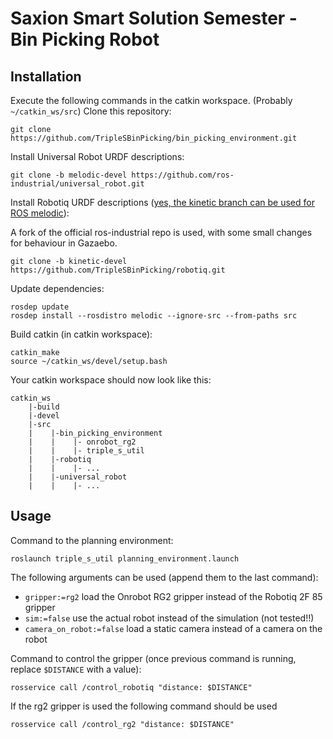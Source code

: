 # Saxion Smart Solution Semester - Bin Picking Robot

## Installation

Execute the following commands in the catkin workspace. (Probably `~/catkin_ws/src`)
Clone this repository:
```
git clone https://github.com/TripleSBinPicking/bin_picking_environment.git
```

Install Universal Robot URDF descriptions:
```
git clone -b melodic-devel https://github.com/ros-industrial/universal_robot.git
```

Install Robotiq URDF descriptions ([yes, the kinetic branch can be used for ROS melodic](https://github.com/ros-industrial/robotiq)):

A fork of the official ros-industrial repo is used, with some small changes for behaviour in Gazaebo.
```
git clone -b kinetic-devel https://github.com/TripleSBinPicking/robotiq.git
```

Update dependencies:
```
rosdep update
rosdep install --rosdistro melodic --ignore-src --from-paths src
```

Build catkin (in catkin workspace):
```
catkin_make
source ~/catkin_ws/devel/setup.bash
```

Your catkin workspace should now look like this:
```
catkin_ws
    |-build
    |-devel
    |-src
    |    |-bin_picking_environment
    |    |    |- onrobot_rg2
    |    |    |- triple_s_util
    |    |-robotiq
    |    |    |- ...
    |    |-universal_robot
    |    |    |- ...
```
## Usage

Command to the planning environment:
```
roslaunch triple_s_util planning_environment.launch
```
The following arguments can be used (append them to the last command):
 - `gripper:=rg2` load the Onrobot RG2 gripper instead of the Robotiq 2F 85 gripper
 - `sim:=false` use the actual robot instead of the simulation (not tested!!)
 - `camera_on_robot:=false` load a static camera instead of a camera on the robot

Command to control the gripper (once previous command is running, replace `$DISTANCE` with a value):
```
rosservice call /control_robotiq "distance: $DISTANCE"
```
If the rg2 gripper is used the following command should be used
```
rosservice call /control_rg2 "distance: $DISTANCE"
```